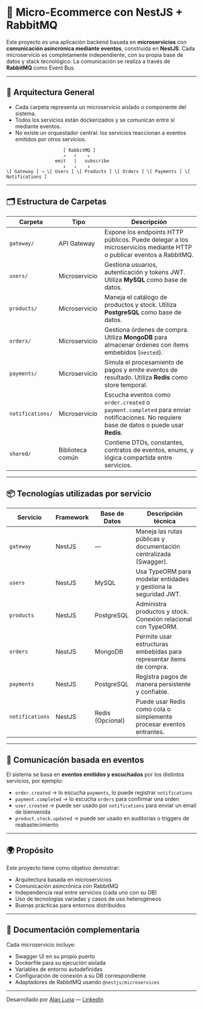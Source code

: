 # 🧩 Micro-Ecommerce con NestJS + RabbitMQ

Este proyecto es una aplicación backend basada en **microservicios** con **comunicación asincrónica mediante eventos**, construida en **NestJS**. Cada microservicio es completamente independiente, con su propia base de datos y stack tecnológico. La comunicación se realiza a través de **RabbitMQ** como Event Bus.

---

## 📐 Arquitectura General

- Cada carpeta representa un microservicio aislado o componente del sistema.
- Todos los servicios están dockerizados y se comunican entre sí mediante eventos.
- No existe un orquestador central: los servicios reaccionan a eventos emitidos por otros servicios.


```
                     [ RabbitMQ ]
                     ↗   ↑    ↖
                  emit   |   subscribe
                     ↓   ↓    ↓
\[ Gateway ] → \[ Users ] \[ Products ] \[ Orders ] \[ Payments ] \[ Notifications ]

```

---

## 🗂️ Estructura de Carpetas

| Carpeta           | Tipo              | Descripción                                                                                                                                   |
|-------------------|-------------------|-----------------------------------------------------------------------------------------------------------------------------------------------|
| `gateway/`         | API Gateway       | Expone los endpoints HTTP públicos. Puede delegar a los microservicios mediante HTTP o publicar eventos a RabbitMQ.                          |
| `users/`           | Microservicio     | Gestiona usuarios, autenticación y tokens JWT. Utiliza **MySQL** como base de datos.                                                         |
| `products/`        | Microservicio     | Maneja el catálogo de productos y stock. Utiliza **PostgreSQL** como base de datos.                                                          |
| `orders/`          | Microservicio     | Gestiona órdenes de compra. Utiliza **MongoDB** para almacenar órdenes con ítems embebidos (`nested`).                                       |
| `payments/`        | Microservicio     | Simula el procesamiento de pagos y emite eventos de resultado. Utiliza **Redis** como store temporal.                                        |
| `notifications/`   | Microservicio     | Escucha eventos como `order.created` o `payment.completed` para enviar notificaciones. No requiere base de datos o puede usar **Redis**.     |
| `shared/`          | Biblioteca común  | Contiene DTOs, constantes, contratos de eventos, enums, y lógica compartida entre servicios.                                                 |

---

## 📦 Tecnologías utilizadas por servicio

| Servicio       | Framework | Base de Datos    | Descripción técnica                                                 |
|----------------|-----------|------------------|----------------------------------------------------------------------|
| `gateway`      | NestJS    | —                | Maneja las rutas públicas y documentación centralizada (Swagger).   |
| `users`        | NestJS    | MySQL            | Usa TypeORM para modelar entidades y gestiona la seguridad JWT.     |
| `products`     | NestJS    | PostgreSQL       | Administra productos y stock. Conexión relacional con TypeORM.      |
| `orders`       | NestJS    | MongoDB          | Permite usar estructuras embebidas para representar ítems de compra.|
| `payments`     | NestJS    | PostgreSQL       | Registra pagos de manera persistente y confiable.                   |
| `notifications`| NestJS    | Redis (Opcional) | Puede usar Redis como cola o simplemente procesar eventos entrantes.|

---

## 🎯 Comunicación basada en eventos

El sistema se basa en **eventos emitidos y escuchados** por los distintos servicios, por ejemplo:

- `order.created` → lo escucha `payments`, lo puede registrar `notifications`
- `payment.completed` → lo escucha `orders` para confirmar una orden
- `user.created` → puede ser usado por `notifications` para enviar un email de bienvenida
- `product.stock.updated` → puede ser usado en auditorías o triggers de reabastecimiento

---

## 🌍 Propósito

Este proyecto tiene como objetivo demostrar:

- Arquitectura basada en microservicios
- Comunicación asincrónica con RabbitMQ
- Independencia real entre servicios (cada uno con su DB)
- Uso de tecnologías variadas y casos de uso heterogéneos
- Buenas prácticas para entornos distribuidos

---

## 📄 Documentación complementaria

Cada microservicio incluye:

- Swagger UI en su propio puerto
- Dockerfile para su ejecución aislada
- Variables de entorno autodefinidas
- Configuración de conexión a su DB correspondiente
- Adaptadores de RabbitMQ usando `@nestjs/microservices`

---

Desarrollado por [Alan Luna](https://alanluna.dev) — [LinkedIn](https://www.linkedin.com/in/alanluna00/)